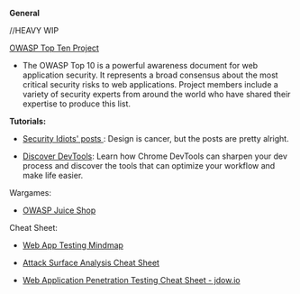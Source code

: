 **General**

//HEAVY WIP

[OWASP Top Ten Project](https://www.owasp.org/index.php/Category:OWASP_Top_Ten_Project)

* The OWASP Top 10 is a powerful awareness document for web application security. It represents a broad consensus about the most critical security risks to web applications. Project members include a variety of security experts from around the world who have shared their expertise to produce this list.

**Tutorials:**

* [Security Idiots' posts ](http://securityidiots.com/Web-Pentest): Design is cancer, but the posts are pretty alright.

* [Discover DevTools](https://www.codeschool.com/courses/discover-devtools): Learn how Chrome DevTools can sharpen your dev process and discover the tools that can optimize your workflow and make life easier.

Wargames:

* [OWASP Juice Shop](https://github.com/bkimminich/juice-shop)

Cheat Sheet:

* [Web App Testing Mindmap](http://www.amanhardikar.com/mindmaps/webapptest.html)

* [Attack Surface Analysis Cheat Sheet](https://www.owasp.org/index.php/Attack_Surface_Analysis_Cheat_Sheet)

* [Web Application Penetration Testing Cheat Sheet - jdow.io](https://jdow.io/blog/2018/03/18/web-application-penetration-testing-methodology/)



